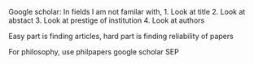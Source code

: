 Google scholar:
	In fields I am not familar with,
	1. Look at title
	2. Look at abstact
	3. Look at prestige of institution
	4. Look at authors

Easy part is finding articles, hard part is finding reliability of papers

For philosophy, use
philpapers
google scholar
SEP
